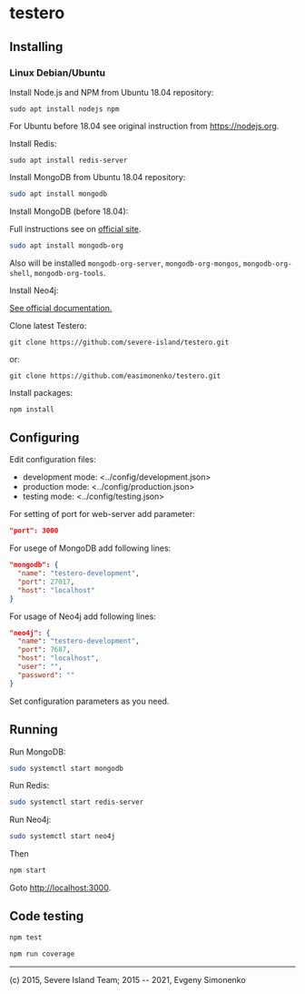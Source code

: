 # testero

## Installing

### Linux Debian/Ubuntu

Install Node.js and NPM from Ubuntu 18.04 repository:

`sudo apt install nodejs npm`

For Ubuntu before 18.04 see original instruction from <https://nodejs.org>.

Install Redis:

`sudo apt install redis-server`

Install MongoDB from Ubuntu 18.04 repository:

``` sh
sudo apt install mongodb
```

Install MongoDB (before 18.04):

Full instructions see on
[official site](https://docs.mongodb.com/master/tutorial/install-mongodb-on-ubuntu/).

``` sh
sudo apt install mongodb-org
```

Also will be installed `mongodb-org-server`, `mongodb-org-mongos`,
`mongodb-org-shell`, `mongodb-org-tools`.

Install Neo4j:

[See official documentation.](https://neo4j.com/docs/operations-manual/current/installation/linux/debian/)

Clone latest Testero:

`git clone https://github.com/severe-island/testero.git`

or:

`git clone https://github.com/easimonenko/testero.git`

Install packages:

``` sh
npm install
```

## Configuring

Edit configuration files:

- development mode: <../config/development.json>
- production mode: <../config/production.json>
- testing mode: <../config/testing.json>

For setting of port for web-server add parameter:

``` json
"port": 3000
```

For usege of MongoDB add following lines:

``` json
"mongodb": {
  "name": "testero-development",
  "port": 27017,
  "host": "localhost"
}
```

For usage of Neo4j add following lines:

``` json
"neo4j": {
  "name": "testero-development",
  "port": 7687,
  "host": "localhost",
  "user": "",
  "password": ""
}
```

Set configuration parameters as you need.

## Running

Run MongoDB:

``` sh
sudo systemctl start mongodb
```

Run Redis:

``` sh
sudo systemctl start redis-server
```

Run Neo4j:

``` sh
sudo systemctl start neo4j
```

Then

``` sh
npm start
```

Goto <http://localhost:3000>.

## Code testing

``` sh
npm test
```

``` sh
npm run coverage
```

---

(c) 2015, Severe Island Team; 2015 -- 2021, Evgeny Simonenko
